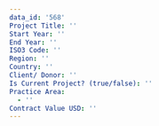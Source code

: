 ```yaml
---
data_id: '568'
Project Title: ''
Start Year: ''
End Year: ''
ISO3 Code: ''
Region: ''
Country: ''
Client/ Donor: ''
Is Current Project? (true/false): ''
Practice Area:
  - ''
Contract Value USD: ''
---
```

